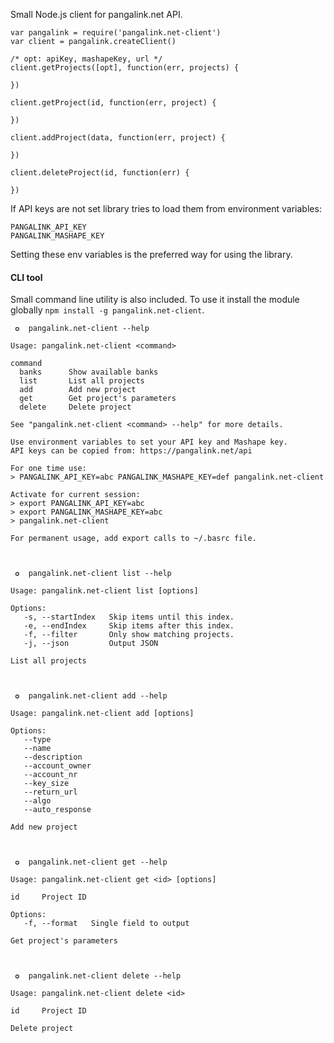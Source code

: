Small Node.js client for pangalink.net API.

```
var pangalink = require('pangalink.net-client')
var client = pangalink.createClient()

/* opt: apiKey, mashapeKey, url */
client.getProjects([opt], function(err, projects) {

})

client.getProject(id, function(err, project) {

})

client.addProject(data, function(err, project) {

})

client.deleteProject(id, function(err) {

})
```

If API keys are not set library tries to load them from environment variables:

```
PANGALINK_API_KEY
PANGALINK_MASHAPE_KEY
```

Setting these env variables is the preferred way for using the library.


#### CLI tool

Small command line utility is also included. To use it install the module globally `npm install -g pangalink.net-client`.

```
 ✪  pangalink.net-client --help

Usage: pangalink.net-client <command>

command
  banks      Show available banks
  list       List all projects
  add        Add new project
  get        Get project's parameters
  delete     Delete project

See "pangalink.net-client <command> --help" for more details.

Use environment variables to set your API key and Mashape key.
API keys can be copied from: https://pangalink.net/api

For one time use:
> PANGALINK_API_KEY=abc PANGALINK_MASHAPE_KEY=def pangalink.net-client

Activate for current session:
> export PANGALINK_API_KEY=abc
> export PANGALINK_MASHAPE_KEY=abc
> pangalink.net-client

For permanent usage, add export calls to ~/.basrc file.



 ✪  pangalink.net-client list --help

Usage: pangalink.net-client list [options]

Options:
   -s, --startIndex   Skip items until this index.
   -e, --endIndex     Skip items after this index.
   -f, --filter       Only show matching projects.
   -j, --json         Output JSON

List all projects



 ✪  pangalink.net-client add --help

Usage: pangalink.net-client add [options]

Options:
   --type
   --name
   --description
   --account_owner
   --account_nr
   --key_size
   --return_url
   --algo
   --auto_response

Add new project



 ✪  pangalink.net-client get --help

Usage: pangalink.net-client get <id> [options]

id     Project ID

Options:
   -f, --format   Single field to output

Get project's parameters



 ✪  pangalink.net-client delete --help

Usage: pangalink.net-client delete <id>

id     Project ID

Delete project

```